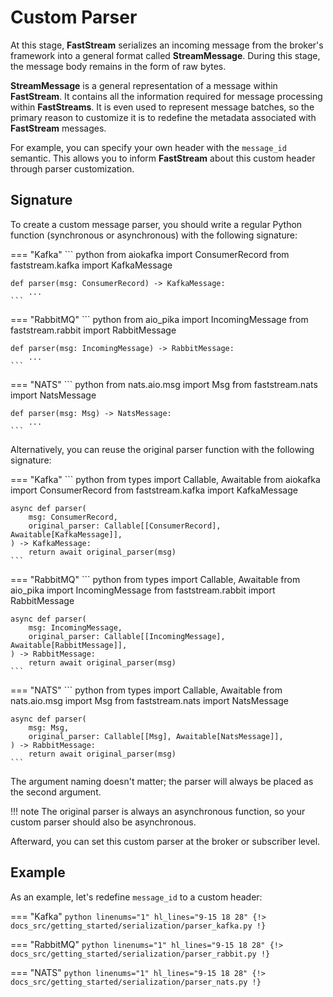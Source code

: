 # Custom Parser

At this stage, **FastStream** serializes an incoming message from the broker's framework into a general format called **StreamMessage**. During this stage, the message body remains in the form of raw bytes.

**StreamMessage** is a general representation of a message within **FastStream**. It contains all the information required for message processing within **FastStreams**.  It is even used to represent message batches, so the primary reason to customize it is to redefine the metadata associated with **FastStream** messages.

For example, you can specify your own header with the `message_id` semantic. This allows you to inform **FastStream** about this custom header through parser customization.

## Signature

To create a custom message parser, you should write a regular Python function (synchronous or asynchronous) with the following signature:

=== "Kafka"
    ``` python
    from aiokafka import ConsumerRecord
    from faststream.kafka import KafkaMessage

    def parser(msg: ConsumerRecord) -> KafkaMessage:
        ...
    ```

=== "RabbitMQ"
    ``` python
    from aio_pika import IncomingMessage
    from faststream.rabbit import RabbitMessage

    def parser(msg: IncomingMessage) -> RabbitMessage:
        ...
    ```

=== "NATS"
    ``` python
    from nats.aio.msg import Msg
    from faststream.nats import NatsMessage

    def parser(msg: Msg) -> NatsMessage:
        ...
    ```

Alternatively, you can reuse the original parser function with the following signature:

=== "Kafka"
    ``` python
    from types import Callable, Awaitable
    from aiokafka import ConsumerRecord
    from faststream.kafka import KafkaMessage

    async def parser(
        msg: ConsumerRecord,
        original_parser: Callable[[ConsumerRecord], Awaitable[KafkaMessage]],
    ) -> KafkaMessage:
        return await original_parser(msg)
    ```

=== "RabbitMQ"
    ``` python
    from types import Callable, Awaitable
    from aio_pika import IncomingMessage
    from faststream.rabbit import RabbitMessage

    async def parser(
        msg: IncomingMessage,
        original_parser: Callable[[IncomingMessage], Awaitable[RabbitMessage]],
    ) -> RabbitMessage:
        return await original_parser(msg)
    ```

=== "NATS"
    ``` python
    from types import Callable, Awaitable
    from nats.aio.msg import Msg
    from faststream.nats import NatsMessage

    async def parser(
        msg: Msg,
        original_parser: Callable[[Msg], Awaitable[NatsMessage]],
    ) -> RabbitMessage:
        return await original_parser(msg)
    ```

The argument naming doesn't matter; the parser will always be placed as the second argument.

!!! note
    The original parser is always an asynchronous function, so your custom parser should also be asynchronous.

Afterward, you can set this custom parser at the broker or subscriber level.

## Example

As an example, let's redefine `message_id` to a custom header:


=== "Kafka"
    ``` python linenums="1" hl_lines="9-15 18 28"
    {!> docs_src/getting_started/serialization/parser_kafka.py !}
    ```

=== "RabbitMQ"
    ``` python linenums="1" hl_lines="9-15 18 28"
    {!> docs_src/getting_started/serialization/parser_rabbit.py !}
    ```

=== "NATS"
    ``` python linenums="1" hl_lines="9-15 18 28"
    {!> docs_src/getting_started/serialization/parser_nats.py !}
    ```

